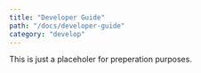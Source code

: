 ```yaml
---
title: "Developer Guide"
path: "/docs/developer-guide"
category: "develop"
---
```


This is just a placeholer for preperation purposes.